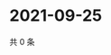 # 2021-09-25

共 0 条

<!-- BEGIN WEIBO -->
<!-- 最后更新时间 Sat Sep 25 2021 05:00:50 GMT+0800 (China Standard Time) -->

<!-- END WEIBO -->
